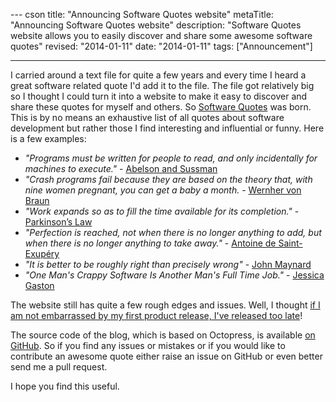 --- cson
title: "Announcing Software Quotes website"
metaTitle: "Announcing Software Quotes website"
description: "Software Quotes website allows you to easily discover and share some awesome software quotes"
revised: "2014-01-11"
date: "2014-01-11"
tags: ["Announcement"]

---
I carried around a text file for quite a few years and every time I heard a great software related quote I'd add it to the file. The file got relatively big so I thought I could turn it into a website to make it easy to discover and share these quotes for myself and others. So [Software Quotes](http://www.software-quot.es) was born. This is by no means an exhaustive list of all quotes about software development but rather those I find interesting and influential or funny. Here is a few examples:

 - *"Programs must be written for people to read, and only incidentally for machines to execute."* - [Abelson and Sussman](http://www.software-quot.es/programs-must-be-written-for-people-to-read-and-incidentally-for-machines-to-execute/)
 - *"Crash programs fail because they are based on the theory that, with nine women pregnant, you can get a baby a month.* - [Wernher von Braun](http://www.software-quot.es/with-nine-women-pregnant-can-you-get-a-baby-a-month/)
 - *"Work expands so as to fill the time available for its completion."* - [Parkinson’s Law](http://www.software-quot.es/work-expands-so-as-to-fill-the-time-available-for-its-completion/)
 - *"Perfection is reached, not when there is no longer anything to add, but when there is no longer anything to take away."* - [Antoine de Saint-Exupéry](http://www.software-quot.es/perfection-is-reached-not-when-there-is-no-longer-anything-to-add/)
 - *"It is better to be roughly right than precisely wrong"* - [John Maynard](http://www.software-quot.es/it-is-better-to-be-roughly-right-than-precisely-wrong/)
 - *"One Man's Crappy Software Is Another Man's Full Time Job."* - [Jessica Gaston](http://www.software-quot.es/one-mans-crappy-software-is-another-mans-full-time-job/)

The website still has quite a few rough edges and issues. Well, I thought [if I am not embarrassed by my first product release, I've released too late](http://www.software-quot.es/if-youre-not-embarrassed-by-your-first-product-release-youve-released-too-late/)! 

The source code of the blog, which is based on Octopress, is available [on GitHub](https://github.com/MehdiK/software-quotes). So if you find any issues or mistakes or if you would like to contribute an awesome quote either raise an issue on GitHub or even better send me a pull request.

I hope you find this useful.
